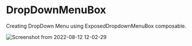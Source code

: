# DropDownMenuBox
Creating DropDown Menu using ExposedDropdownMenuBox composable.

![Screenshot from 2022-08-12 12-02-29](https://user-images.githubusercontent.com/109541508/184428247-35a4571d-a9f6-483a-8956-c6dd277c245f.png)
